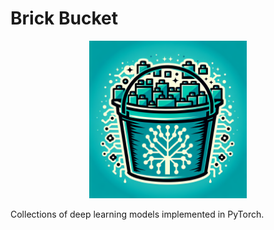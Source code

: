 # Brick Bucket

<div style="text-align: center;overflow: hidden;border-radius: 25%">
    <img src="./resources/logo.png" width="50%" />
</div>

Collections of deep learning models implemented in PyTorch.
